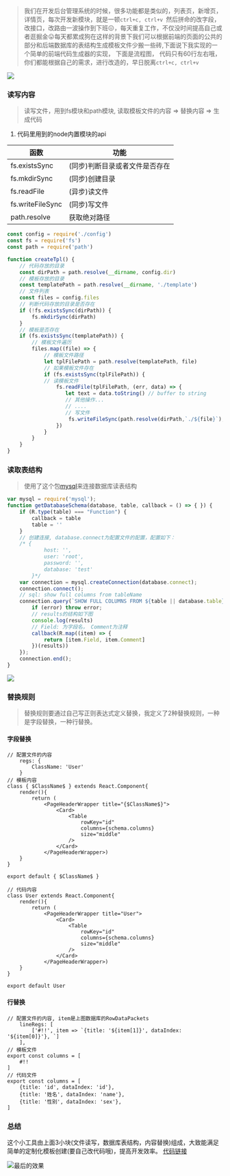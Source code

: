 > 我们在开发后台管理系统的时候，很多功能都是类似的，列表页，新增页，详情页，每次开发新模块，就是一顿```ctrl+c, ctrl+v ```然后拼命的改字段，改接口，改路由一波操作到下班<g-emoji class="g-emoji" alias="confounded" fallback-src="https://github.githubassets.com/images/icons/emoji/unicode/1f616.png">😖</g-emoji>，每天重复工作，不仅没时间提高自己或者逛掘金<g-emoji class="g-emoji" alias="stuck_out_tongue" fallback-src="https://github.githubassets.com/images/icons/emoji/unicode/1f61b.png">😛</g-emoji>每天都累成狗在这样的背景下我们可以根据前端的页面的公共的部分和后端数据库的表结构生成模板文件少搬一些砖,下面说下我实现的一个简单的前端代码生成器的实现， 下面是流程图， 代码只有60行左右哦，你们都能根据自己的需求，进行改造的，早日脱离```ctrl+c, ctrl+v ```


![](https://user-gold-cdn.xitu.io/2020/2/15/17046f49869e92c2?w=1016&h=997&f=png&s=61829)
### 读写内容
> 读写文件，用到fs模块和path模块, 读取模板文件的内容 => 替换内容 => 生成代码
1. 代码里用到的node内置模块的api

| 函数 | 功能 |
|------|------------|
| fs.existsSync  | (同步)判断目录或者文件是否存在 |
| fs.mkdirSync  | (同步)创建目录  |
| fs.readFile  | (异步)读文件      |
| fs.writeFileSync  | (同步)写文件      |
|path.resolve| 获取绝对路径|

```javascript
const config = require('./config')
const fs = require('fs')
const path = require('path')

function createTpl() {
    // 代码存放的目录
    const dirPath = path.resolve(__dirname, config.dir)
    // 模板存放的目录
    const templatePath = path.resolve(__dirname, './template')
    // 文件列表
    const files = config.files
    // 判断代码存放的目录是否存在
    if (!fs.existsSync(dirPath)) {
        fs.mkdirSync(dirPath)
    }
    // 模板是否存在
    if (fs.existsSync(templatePath)) {
        // 模板文件遍历
        files.map((file) => {
            // 模板文件路径
            let tplFilePath = path.resolve(templatePath, file)
            // 如果模板文件存在
            if (fs.existsSync(tplFilePath)) {
            // 读模板文件
                fs.readFile(tplFilePath, (err, data) => {
                   let text = data.toString() // buffer to string           
                   // 其他操作...
                   // ....
                   // 写文件
                    fs.writeFileSync(path.resolve(dirPath,`./${file}`), text)
                })
            }
        }
    }    
}        
```

### 读取表结构
> 使用了这个包[mysql](https://github.com/mysqljs/mysql)来连接数据库读表结构

```javascript
var mysql = require('mysql');
function getDatabaseSchema(database, table, callback = () => { }) {
    if (R.type(table) === "Function") {
        callback = table
        table = ''
    }
    // 创建连接, database.connect为配置文件的配置，配置如下：
    /* {
            host: '',
            user: 'root',
            password: '',
            database: 'test'
        }*/
    var connection = mysql.createConnection(database.connect);
    connection.connect();
    // sql: show full columns from tableName
    connection.query(`SHOW FULL COLUMNS FROM ${table || database.table}`, function (error, results) {
        if (error) throw error;
        // results的结构如下图
        console.log(results)
        // Field: 为字段名， Comment为注释
        callback(R.map((item) => {
            return [item.Field, item.Comment]
        })(results))
    });
    connection.end();
}
```

![](https://user-gold-cdn.xitu.io/2020/2/15/170474d1aa9ee992?w=533&h=501&f=png&s=27238)

### 替换规则
> 替换规则要通过自己写正则表达式定义替换，我定义了2种替换规则，一种是字段替换，一种行替换。

#### 字段替换
```
// 配置文件的内容
    regs: {
        ClassName: 'User'
    }
// 模板内容
class { $ClassName$ } extends React.Component{
    render(){
        return (
            <PageHeaderWrapper title="{$ClassName$}">
                <Card>
                    <Table
                        rowKey="id"
                        columns={schema.columns}
                        size="middle"
                    />
                </Card>
            </PageHeaderWrapper>)
    }
}

export default { $ClassName$ }

// 代码内容
class User extends React.Component{
    render(){
        return (
            <PageHeaderWrapper title="User">
                <Card>
                    <Table
                        rowKey="id"
                        columns={schema.columns}
                        size="middle"
                    />
                </Card>
            </PageHeaderWrapper>)
    }
}

export default User
```

#### 行替换

```
// 配置文件的内容, item是上图数据库的RowDataPackets
    lineRegs: [
        ['#!!', item => `{title: '${item[1]}', dataIndex: '${item[0]}'}, `]
    ],
// 模板文件
export const columns = [
    #!!
]
// 代码文件
export const columns = [
    {title: 'id', dataIndex: 'id'}, 
    {title: '姓名', dataIndex: 'name'}, 
    {title: '性别', dataIndex: 'sex'}, 
]
```

### 总结
这个小工具由上面3小块(文件读写，数据库表结构，内容替换)组成，大致能满足简单的定制化模板创建(要自己改代码哦)，提高开发效率。 [代码链接]()

![最后的效果](https://user-gold-cdn.xitu.io/2020/2/15/170477fb0f8488f3?w=1340&h=454&f=png&s=20384)
